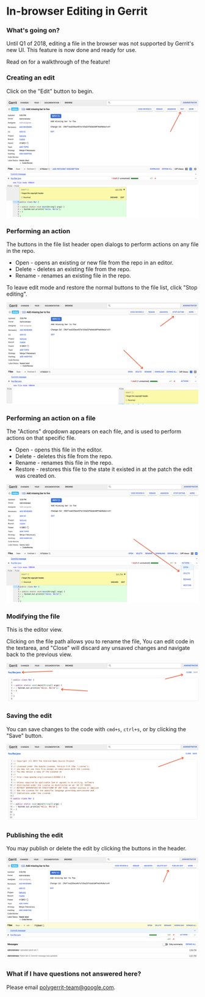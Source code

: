 # In-browser Editing in Gerrit

### What's going on?

Until Q1 of 2018, editing a file in the browser was not supported by Gerrit's new UI. This feature is now done and ready for use.

Read on for a walkthrough of the feature!

### Creating an edit

Click on the "Edit" button to begin.

![](./img/into_edit.png)

### Performing an action

The buttons in the file list header open dialogs to perform actions on any file in the repo.

*   Open - opens an existing or new file from the repo in an editor.
*   Delete - deletes an existing file from the repo.
*   Rename - renames an existing file in the repo.

To leave edit mode and restore the normal buttons to the file list, click "Stop editing".

![](./img/in_edit_mode.png)

### Performing an action on a file

The "Actions" dropdown appears on each file, and is used to perform actions on that specific file.

*   Open - opens this file in the editor.
*   Delete - deletes this file from the repo.
*   Rename - renames this file in the repo.
*   Restore - restores this file to the state it existed in at the patch the edit was created on.

![](./img/actions_overflow.png)

### Modifying the file

This is the editor view.

Clicking on the file path allows you to rename the file, You can edit code in the textarea, and "Close" will discard any unsaved changes and navigate back to the previous view.

![](./img/in_editor.png)

### Saving the edit

You can save changes to the code with `cmd+s`, `ctrl+s`, or by clicking the "Save" button.

![](./img/edit_made.png)

### Publishing the edit

You may publish or delete the edit by clicking the buttons in the header.

![](./img/edit_pending.png)

### What if I have questions not answered here?

Please email [polygerrit-team@google.com](mailto:polygerrit-team@google.com).